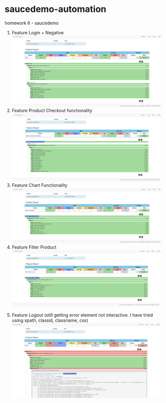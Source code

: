 # saucedemo-automation
homework 6 - saucedemo

1.	Feature Login + Negative
 ![Alt text](screenshots/Login.png)
2.	Feature Product Checkout functionality
 ![Alt text](screenshots/Product%20Checkout.png)
3.	Feature Chart Functionality
![Alt text](screenshots/Chart.png) 
4.	Feature Filter Product
 ![Alt text](screenshots/Filter%20Product.png) 
5.	Feature Logout (still getting error element not interactive. I have tried using xpath, classid, classname, css)
 ![Alt text](screenshots/Logout.png)
